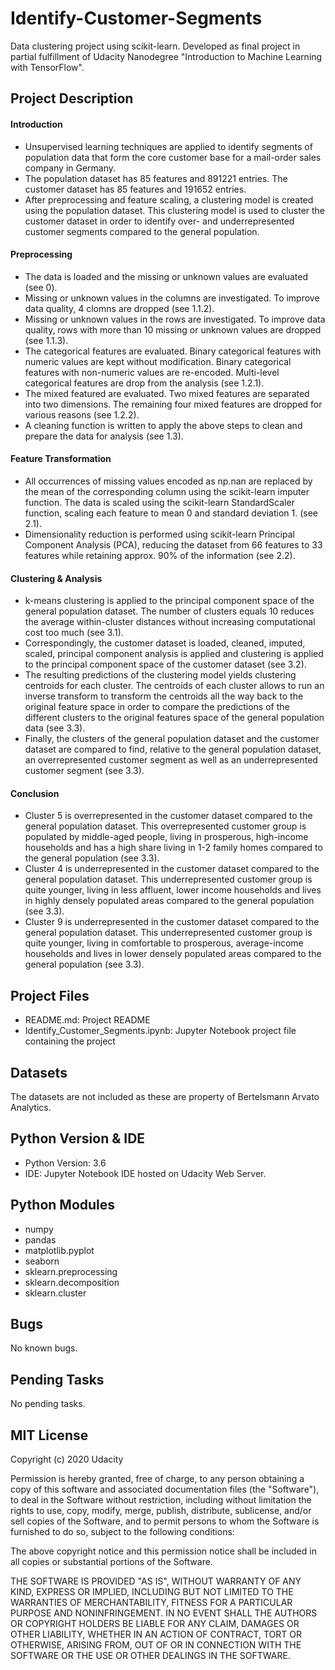 # Identify-Customer-Segments

Data clustering project using scikit-learn. Developed as final project in partial fulfillment of Udacity Nanodegree "Introduction to Machine Learning with TensorFlow".

## Project Description
#### Introduction
- Unsupervised learning techniques are applied to identify segments of population data that form the core customer base for a mail-order sales company in Germany.
- The population dataset has 85 features and 891221 entries. The customer dataset has 85 features and 191652 entries. 
- After preprocessing and feature scaling, a clustering model is created using the population dataset. This clustering model is used to cluster the customer dataset in order to identify over- and underrepresented customer segments compared to the general population.

#### Preprocessing
- The data is loaded and the missing or unknown values are evaluated (see 0).
- Missing or unknown values in the columns are investigated. To improve data quality, 4 clomns are dropped (see 1.1.2).
- Missing or unknown values in the rows are investigated. To improve data quality, rows with more than 10 missing or unknown values are dropped (see 1.1.3).
- The categorical features are evaluated. Binary categorical features with numeric values are kept without modification. Binary categorical features with non-numeric values are re-encoded. Multi-level categorical features are drop from the analysis (see 1.2.1).
- The mixed featured are evaluated. Two mixed features are separated into two dimensions. The remaining four mixed features are dropped for various reasons (see 1.2.2).
- A cleaning function is written to apply the above steps to clean and prepare the data for analysis (see 1.3).

#### Feature Transformation
- All occurrences of missing values encoded as np.nan are replaced by the mean of the corresponding column using the scikit-learn imputer function. The data is scaled using the scikit-learn StandardScaler function, scaling each feature to mean 0 and standard deviation 1. (see 2.1).
- Dimensionality reduction is performed using scikit-learn Principal Component Analysis (PCA), reducing the dataset from 66 features to 33 features while retaining approx. 90% of the information (see 2.2).

#### Clustering & Analysis
- k-means clustering is applied to the principal component space of the general population dataset. The number of clusters equals 10 reduces the average within-cluster distances without increasing computational cost too much (see 3.1).
- Correspondingly, the customer dataset is loaded, cleaned, imputed, scaled, principal component analysis is applied and clustering is applied to the principal component space of the customer dataset (see 3.2).
- The resulting predictions of the clustering model yields clustering centroids for each cluster. The centroids of each cluster allows to run an inverse transform to transform the centroids all the way back to the original feature space in order to compare the predictions of the different clusters to the original features space of the general population data (see 3.3).
- Finally, the clusters of the general population dataset and the customer dataset are compared to find, relative to the general population dataset, an overrepresented customer segment as well as an underrepresented customer segment (see 3.3).

#### Conclusion
- Cluster 5 is overrepresented in the customer dataset compared to the general population dataset. This overrepresented customer group is populated by middle-aged people, living in prosperous, high-income households and has a high share living in 1-2 family homes compared to the general population (see 3.3).
- Cluster 4 is underrepresented in the customer dataset compared to the general population dataset. This underrepresented customer group is quite younger, living in less affluent, lower income households and lives in highly densely populated areas compared to the general population (see 3.3).
- Cluster 9 is underrepresented in the customer dataset compared to the general population dataset. This underrepresented customer group is quite younger, living in comfortable to prosperous, average-income households and lives in lower densely populated areas compared to the general population (see 3.3).


## Project Files
- README.md: Project README
- Identify_Customer_Segments.ipynb: Jupyter Notebook project file containing the project


## Datasets
The datasets are not included as these are property of Bertelsmann Arvato Analytics.


## Python Version & IDE
- Python Version: 3.6
- IDE: Jupyter Notebook IDE hosted on Udacity Web Server.


## Python Modules
- numpy
- pandas
- matplotlib.pyplot
- seaborn
- sklearn.preprocessing
- sklearn.decomposition
- sklearn.cluster


## Bugs
No known bugs.


## Pending Tasks
No pending tasks.


## MIT License
Copyright (c) 2020 Udacity

Permission is hereby granted, free of charge, to any person obtaining a copy
of this software and associated documentation files (the "Software"), to deal
in the Software without restriction, including without limitation the rights
to use, copy, modify, merge, publish, distribute, sublicense, and/or sell
copies of the Software, and to permit persons to whom the Software is
furnished to do so, subject to the following conditions:

The above copyright notice and this permission notice shall be included in all
copies or substantial portions of the Software.

THE SOFTWARE IS PROVIDED "AS IS", WITHOUT WARRANTY OF ANY KIND, EXPRESS OR
IMPLIED, INCLUDING BUT NOT LIMITED TO THE WARRANTIES OF MERCHANTABILITY,
FITNESS FOR A PARTICULAR PURPOSE AND NONINFRINGEMENT. IN NO EVENT SHALL THE
AUTHORS OR COPYRIGHT HOLDERS BE LIABLE FOR ANY CLAIM, DAMAGES OR OTHER
LIABILITY, WHETHER IN AN ACTION OF CONTRACT, TORT OR OTHERWISE, ARISING FROM,
OUT OF OR IN CONNECTION WITH THE SOFTWARE OR THE USE OR OTHER DEALINGS IN THE
SOFTWARE.